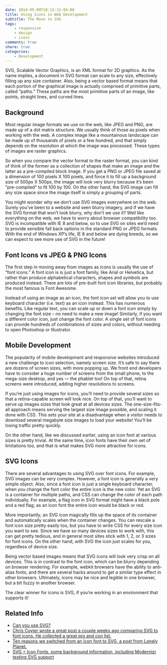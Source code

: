 ```yaml
---
date: 2014-05-09T18:12:12-04:00
title: Using Icons in Web Development
subtitle: The Move to SVG
tags:
    - responsive
    - design
    - icons
comments: true
share: true
categories:
    - Development
---
```


SVG, Scalable Vector Graphics, is an XML format for 2D graphics. As the name implies, a document in SVG format can scale to any size, effectively filling up any size container. Also, being a vector based format means that each portion of the graphical image is actually comprised of primitive parts, called “paths.” These paths are the most primitive parts of an image, like points, straight lines, and curved lines.

## Background

Most regular image formats we use on the web, like JPEG and PNG, are made up of a dot matrix structure. We usually think of those as pixels when working with the web. A complex image like a mountainous landscape can be made up of thousands of pixels or a few hundred, and that simply depends on the resolution at which the image was processed. These types of images are raster graphics.

So when you compare the vector format to the raster format, you can kind of think of the former as a collection of shapes that make an image and the latter as a pre-compiled block image. If you get a PNG or JPEG file saved at a dimension of 100 pixels X 100 pixels, and force it to fill up a background size of 500px X 500px, the image will look very blurry because it’s been “pre-compiled” to fit 100 by 100. On the other hand, the SVG image can fill any size space since the image itself is simply a grouping of parts.

You might wonder why we don’t use SVG images everywhere on the web. Surely you’ve been to a website and seen blurry imagery, and if we have the SVG format that won’t look blurry, why don’t we use it? Well like everything on the web, we have to worry about browser compatibility too. SVG is incompatible with IE 8 and below, so to use SVG on sites we’d need to provide sensible fall back options in the standard PNG or JPEG formats. With the end of Windows XP’s life, IE 8 and below are dying breeds, so we can expect to see more use of SVG in the future!

## Font Icons vs JPEG & PNG Icons

The first step in moving away from images as icons is usually the use of “font icons.” A font icon is is just a font family, like Arial or Helvetica, but rather than produce alphabetical characters, shapes and symbols are produced instead. There are lots of pre-built font icon libraries, but probably the most famous is Font Awesome.

Instead of using an image as an icon, the font icon set will allow you to use keyboard character (i.e. text) as an icon instead. This has numerous benefits. Like regular text, you can scale up or down a font icon simply by changing the font size – no need to make a new image! Similarly, if you want a different color icon, just change the font color. A single set of font icons can provide hundreds of combinations of sizes and colors, without needing to open Photoshop or Illustrator.

## Mobile Development

The popularity of mobile development and responsive websites introduced a new challenge to icon selection, namely screen size. It’s safe to say there are dozens of screen sizes, with more popping up. We front end developers have to consider a huge number of screens from the small phone, to the mega-size desktop, and yes — the phablet too! On top of that, retina screens were introduced, adding higher resolutions to screens.

If you’re just using images for icons, you’ll need to provide several sizes so that a retina-capable screen will look nice. On top of that, you’ll want to serve up images sizes that look great at all devices sizes. The one-size-fits-all approach means serving the largest size image possible, and scaling it done with CSS. This sets your site at a disadvantage when a visitor needs to download several megabyte size images to load your website! You’ll be losing traffic pretty quickly.

On the other hand, like we discussed earlier, using an icon font at various sizes is pretty trivial. At the same time, icon fonts have their own set of limitations too, and that is what makes SVG more attractive for icons.

## SVG Icons

There are several advantages to using SVG over font icons. For example, SVG images can be very complex. However, a font icon is generally a very simple object. Also, since a font icon is just a single keyboard character, when you change the font color the entire icon is the new color. Yet an SVG is a container for multiple paths, and CSS can change the color of each path individually. For example, a flag icon in SVG format might have a black pole and a red flag; as an icon font the entire icon would be black or red.

More importantly, an SVG icon magically fills up the space of its container and automatically scales when the container changes. You can rescale a font icon size pretty easily too, but you have to write CSS for every size icon you want to see. Since we have so many devices sizes to work with, this can get pretty tedious, and in general most sites stick with 1, 2, or 3 sizes for font icons. On the other hand, with SVG the icon just scales for you, regardless of device size.

Being vector based images means that SVG icons will look very crisp on all devices. This is in contrast to the font icon, which can be blurry depending on browser rendering. For example, webkit browsers have the ability to anti-alias fonts, and there are several hacks around to get a similar type effect in other browsers. Ultimately, icons may be nice and legible in one browser, but a bit fuzzy in another browser.

The clear winner for icons is SVG, if you’re working in an environment that supports it!

## Related Info

* [Can you use SVG?](http://caniuse.com/#search=svg)
* [Chris Coyier wrote a great post a couple weeks ago comparing SVG to font icons. He collected a great pro and con list.](http://css-tricks.com/icon-fonts-vs-svg)
* [Ten reasons we switched from an icon font to SVG, a post from Lonely Planet.](http://ianfeather.co.uk/ten-reasons-we-switched-from-an-icon-font-to-svg/)
* [SVG + Icon Fonts, some background information, including Modernizr testing SVG support](http://jefff.co/misc/svg)
